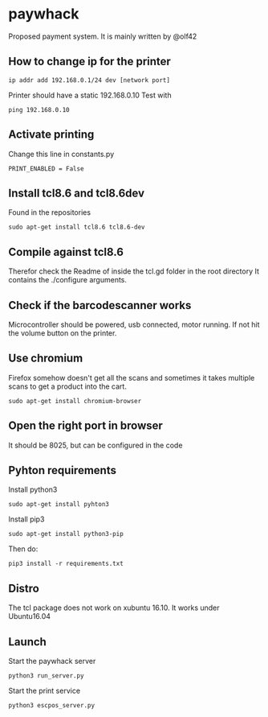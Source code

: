 # paywhack
Proposed payment system. It is mainly written by @olf42 

## How to change ip for the printer
```
ip addr add 192.168.0.1/24 dev [network port]
```
Printer should have a static 192.168.0.10
Test with
```
ping 192.168.0.10
```

## Activate printing
Change this line in constants.py
```
PRINT_ENABLED = False
```

## Install tcl8.6 and tcl8.6dev
Found in the repositories
```
sudo apt-get install tcl8.6 tcl8.6-dev
```

## Compile against tcl8.6
Therefor check the Readme of inside the tcl.gd folder in the root directory
It contains the ./configure arguments. 

## Check if the barcodescanner works
Microcontroller should be powered, usb connected, motor running. If not hit the volume button on the printer.

## Use chromium
Firefox somehow doesn't get all the scans and sometimes it takes multiple scans to get a product into the cart.
```
sudo apt-get install chromium-browser
```

## Open the right port in browser
It should be 8025, but can be configured in the code

## Pyhton requirements
Install python3
```
sudo apt-get install pyhton3
```
Install pip3
```
sudo apt-get install python3-pip
```
Then do: 
```
pip3 install -r requirements.txt
```

## Distro
The tcl package does not work on xubuntu 16.10. It works under Ubuntu16.04

## Launch
Start the paywhack server
```
python3 run_server.py
```
Start the print service
```
python3 escpos_server.py
```
